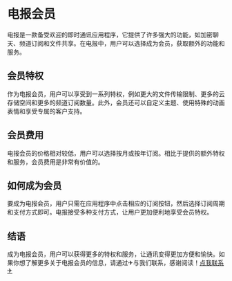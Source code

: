 # 电报会员

电报是一款备受欢迎的即时通讯应用程序，它提供了许多强大的功能，如加密聊天、频道订阅和文件共享。在电报中，用户可以选择成为会员，获取额外的功能和服务。

## 会员特权

作为电报会员，用户可以享受到一系列特权，例如更大的文件传输限制、更多的云存储空间和更多的频道订阅数量。此外，会员还可以自定义主题、使用特殊的动画表情和享受专属的客户支持。

## 会员费用

电报会员的价格相对较低，用户可以选择按月或按年订阅。相比于提供的额外特权和服务，会员费用是非常有价值的。

## 如何成为会员

要成为电报会员，用户只需在应用程序中点击相应的订阅按钮，然后选择订阅周期和支付方式即可。电报接受多种支付方式，让用户更加便利地享受会员特权。

## 结语

成为电报会员，用户可以获得更多的特权和服务，让通讯变得更加方便和愉快。如果你想了解更多关于电报会员的信息，请通过✈与我们联系，感谢阅读！[点我联系✈](https://www.k02.cc)